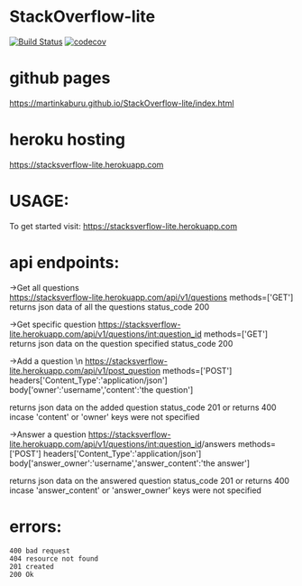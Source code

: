 # StackOverflow-lite

[![Build Status](https://travis-ci.com/MartinKaburu/StackOverflow-lite.png)](https://travis-ci.com/MartinKaburu/StackOverflow-lite)   [![codecov](https://codecov.io/gh/MartinKaburu/StackOverflow-lite/branch/master/graph/badge.svg)](https://codecov.io/gh/MartinKaburu/StackOverflow-lite)

# github pages

https://martinkaburu.github.io/StackOverflow-lite/index.html

# heroku hosting

https://stacksverflow-lite.herokuapp.com

# USAGE:

To get started visit:
        https://stacksverflow-lite.herokuapp.com

# api endpoints:

->Get all questions  
https://stacksverflow-lite.herokuapp.com/api/v1/questions
methods=['GET']
returns json data of all the questions
status_code 200

->Get specific question
https://stacksverflow-lite.herokuapp.com/api/v1/questions/<int:question_id>
methods=['GET']
returns json data on the question specified
status_code 200

->Add a question \n
https://stacksverflow-lite.herokuapp.com/api/v1/post_question
methods=['POST']
headers['Content_Type':'application/json']
body['owner':'username','content':'the question']

returns json data on the added question status_code 201
or 
returns 400 incase 'content' or 'owner' keys were not specified

->Answer a question
https://stacksverflow-lite.herokuapp.com/api/v1/questions/<int:question_id>/answers
methods=['POST']
headers['Content_Type':'application/json']
body['answer_owner':'username','answer_content':'the answer']

returns json data on the answered question status_code 201
or 
returns 400 incase 'answer_content' or 'answer_owner' keys were not specified

# errors:
    400 bad request
    404 resource not found
    201 created
    200 Ok
